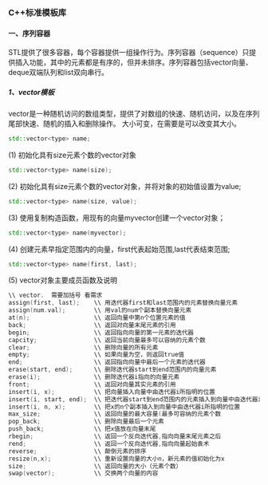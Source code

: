 ### C++标准模板库
#### 一、序列容器
STL提供了很多容器，每个容器提供一组操作行为。序列容器（sequence）只提供插入功能，其中的元素都是有序的，但并未排序。序列容器包括vector向量、deque双端队列和list双向串行。

##### 1、vector模板
vector是一种随机访问的数组类型，提供了对数组的快速、随机访问，以及在序列尾部快速、随机的插入和删除操作。
大小可变，在需要是可以改变其大小。
 ```c++
std::vector<type> name;
 ```    
 (1) 初始化具有size元素个数的vector对象
 ```C++
 std::vector<type> name(size);
 ```
 (2) 初始化具有size元素个数的vector对象，并将对象的初始值设置为value;
 ```C++
std::vector<type> name(size, value);
 ```
 (3) 使用复制构造函数，用现有的向量myvector创建一个vector对象；
 ```C++
 std::vector<type> name(myvector);
 ```
 (4) 创建元素早指定范围内的向量，first代表起始范围,last代表结束范围;
 ```C++
 std::vector<type> name(first, last);
 ```
 (5) vector对象主要成员函数及说明
 ```C++   
 \\ vector.  需要加括号 看需求
 assign(first, last);    \\ 用迭代器first和last范围内的元素替换向量元素
 assign(num.val);        \\ 用val的num个副本替换向量元素
 at(n);                  \\ 返回向量中第n个位置元素的值
 back;                   \\ 返回对向量末尾元素的引用
 begin;                  \\ 返回指向向量的第一元素的迭代器
 capcity;                \\ 返回当前向量最多可以容纳的元素个数
 clear;                  \\ 删除向量的所有元素
 empty;                  \\ 如果向量为空，则返回true值
 end;                    \\ 返回指向向量中最后一个元素的迭代器
 erase(start, end);      \\ 删除迭代器start到end范围内的向量元素
 erase(i);               \\ 删除迭代器i指向的向量元素
 front;                  \\ 返回对向量其实元素的引用
 insert(i, x);           \\ 把向量插入向量中由迭代器i所指明的位置
 insert(i, start, end);  \\ 把迭代器start到end范围内的元素插入到向量中由迭代器i所指明的位置
 insert(i, n, x);        \\ 把x的n个副本插入到向量中由迭代器i所指明的位置
 max_size;               \\ 返回向量的最大容量(最多可容纳的元素个数
 pop_back;               \\ 删除向量最后一个元素
 push_back;              \\ 把x值放在向量末尾
 rbegin;                 \\ 返回一个反向迭代器,指向向量末尾元素之后
 rend;                   \\ 返回一个反向迭代器,指向向量起始袁术
 reverse;                \\ 颠倒元素的排序
 resize(n,x);            \\ 重新设置向量的大小n，新元素的值初始化为x
 size;                   \\ 返回向量的大小（元素个数）
 swap(vector);           \\ 交换两个向量的内容
 ```